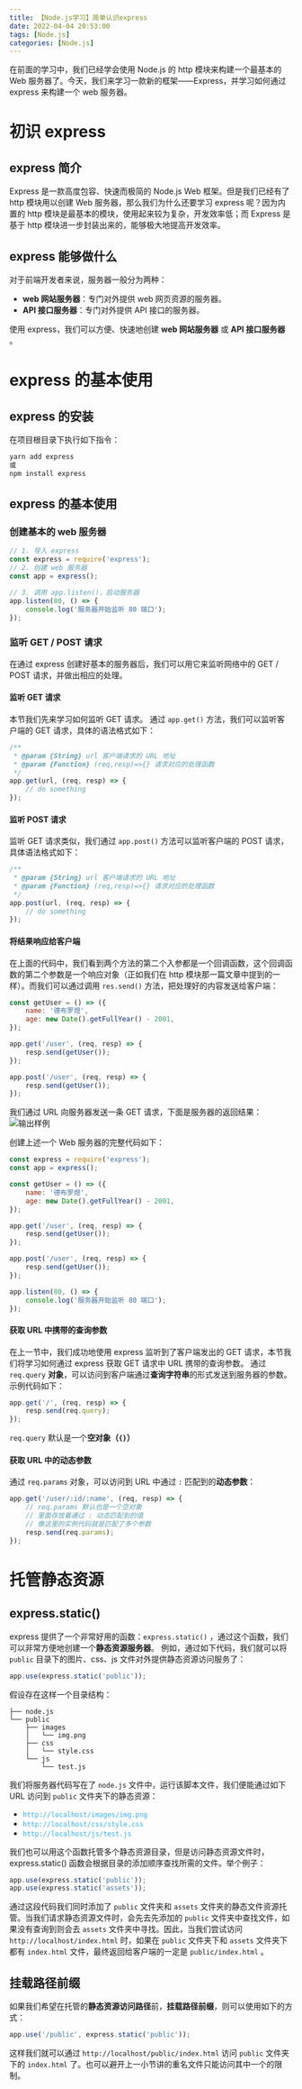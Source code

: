 ```yaml
---
title: 【Node.js学习】简单认识express
date: 2022-04-04 20:53:00
tags: [Node.js]
categories: [Node.js]
---
```


在前面的学习中，我们已经学会使用 Node.js 的 http 模块来构建一个最基本的 Web 服务器了。今天，我们来学习一款新的框架——Express，并学习如何通过 express 来构建一个 web 服务器。

<!-- more -->

<!-- toc -->

# 初识 express

## express 简介

Express 是一款高度包容、快速而极简的 Node.js Web 框架。但是我们已经有了 http 模块用以创建 Web 服务器，那么我们为什么还要学习 express 呢？因为内置的 http 模块是最基本的模块，使用起来较为复杂，开发效率低；而 Express 是基于 http 模块进一步封装出来的，能够极大地提高开发效率。

## express 能够做什么

对于前端开发者来说，服务器一般分为两种：

-   **web 网站服务器**：专门对外提供 web 网页资源的服务器。
-   **API 接口服务器**：专门对外提供 API 接口的服务器。

使用 express，我们可以方便、快速地创建 **web 网站服务器** 或 **API 接口服务器** 。

# express 的基本使用

## express 的安装

在项目根目录下执行如下指令：

```bat
yarn add express
或
npm install express
```

## express 的基本使用

### 创建基本的 web 服务器

```js
// 1. 导入 express
const express = require('express');
// 2. 创建 web 服务器
const app = express();

// 3. 调用 app.listen()，启动服务器
app.listen(80, () => {
	console.log('服务器开始监听 80 端口');
});
```

### 监听 GET / POST 请求

在通过 express 创建好基本的服务器后，我们可以用它来监听网络中的 GET / POST 请求，并做出相应的处理。

#### 监听 GET 请求

本节我们先来学习如何监听 GET 请求。
通过 `app.get()` 方法，我们可以监听客户端的 GET 请求，具体的语法格式如下：

```js
/**
 * @param {String} url 客户端请求的 URL 地址
 * @param {Function} (req,resp)=>{} 请求对应的处理函数
 */
app.get(url, (req, resp) => {
	// do something
});
```

#### 监听 POST 请求

监听 GET 请求类似，我们通过 `app.post()` 方法可以监听客户端的 POST 请求，具体语法格式如下：

```js
/**
 * @param {String} url 客户端请求的 URL 地址
 * @param {Function} (req,resp)=>{} 请求对应的处理函数
 */
app.post(url, (req, resp) => {
	// do something
});
```

#### 将结果响应给客户端

在上面的代码中，我们看到两个方法的第二个入参都是一个回调函数，这个回调函数的第二个参数是一个响应对象（正如我们在 http 模块那一篇文章中提到的一样）。而我们可以通过调用 `res.send()` 方法，把处理好的内容发送给客户端：

```js
const getUser = () => ({
	name: '德布罗煜',
	age: new Date().getFullYear() - 2001,
});

app.get('/user', (req, resp) => {
	resp.send(getUser());
});

app.post('/user', (req, resp) => {
	resp.send(getUser());
});
```

我们通过 URL 向服务器发送一条 GET 请求，下面是服务器的返回结果：
![输出样例](https://assets.kira.host/Pictures/Others/20220404223433.png)

创建上述一个 Web 服务器的完整代码如下：

```js
const express = require('express');
const app = express();

const getUser = () => ({
	name: '德布罗煜',
	age: new Date().getFullYear() - 2001,
});

app.get('/user', (req, resp) => {
	resp.send(getUser());
});

app.post('/user', (req, resp) => {
	resp.send(getUser());
});

app.listen(80, () => {
	console.log('服务器开始监听 80 端口');
});
```

#### 获取 URL 中携带的查询参数

在上一节中，我们成功地使用 express 监听到了客户端发出的 GET 请求，本节我们将学习如何通过 express 获取 GET 请求中 URL 携带的查询参数。
通过 `req.query` **对象**，可以访问到客户端通过**查询字符串**的形式发送到服务器的参数。
示例代码如下：

```js
app.get('/', (req, resp) => {
	resp.send(req.query);
});
```

`req.query` 默认是一个**空对象（`{}`）**

#### 获取 URL 中的动态参数

通过 `req.params` 对象，可以访问到 URL 中通过 `:` 匹配到的**动态参数**：

```js
app.get('/user/:id/:name', (req, resp) => {
	// req.params 默认也是一个空对象
	// 里面存放着通过 : 动态匹配到的值
	// 像这里的实例代码就是匹配了多个参数
	resp.send(req.params);
});
```

# 托管静态资源

## express.static()

express 提供了一个非常好用的函数：`express.static()` ，通过这个函数，我们可以非常方便地创建一个**静态资源服务器**。
例如，通过如下代码，我们就可以将 `public` 目录下的图片、css、js 文件对外提供静态资源访问服务了：

```js
app.use(express.static('public'));
```

假设存在这样一个目录结构：

```
├── node.js
└── public
    ├── images
    │   └── img.png
    ├── css
    │   └── style.css
    └── js
        └── test.js
```

我们将服务器代码写在了 `node.js` 文件中，运行该脚本文件，我们便能通过如下 URL 访问到 `public` 文件夹下的静态资源：

-   <span style="color: #31aeff">`http://localhost/images/img.png`</span>
-   <span style="color: #31aeff">`http://localhost/css/style.css`</span>
-   <span style="color: #31aeff">`http://localhost/js/test.js`</span>

我们也可以用这个函数托管多个静态资源目录，但是访问静态资源文件时，express.static() 函数会根据目录的添加顺序查找所需的文件。举个例子：

```js
app.use(express.static('public'));
app.use(express.static('assets'));
```

通过这段代码我们同时添加了 `public` 文件夹和 `assets` 文件夹的静态文件资源托管。当我们请求静态资源文件时，会先去先添加的 `public` 文件夹中查找文件，如果没有查询到则会去 `assets` 文件夹中寻找。因此，当我们尝试访问 `http://localhost/index.html` 时，如果在 `public` 文件夹下和 `assets` 文件夹下都有 `index.html` 文件，最终返回给客户端的一定是 `public/index.html` 。

## 挂载路径前缀

如果我们希望在托管的**静态资源访问路径**前，**挂载路径前缀**，则可以使用如下的方式：

```js
app.use('/public', express.static('public'));
```

这样我们就可以通过 `http://localhost/public/index.html` 访问 `public` 文件夹下的 `index.html` 了。也可以避开上一小节讲的重名文件只能访问其中一个的限制。
